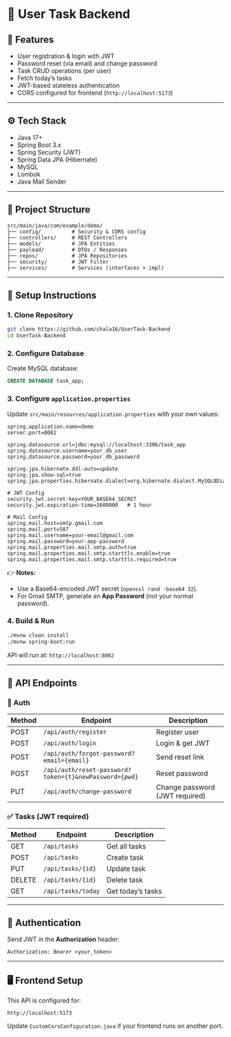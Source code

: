 # 📌 User Task Backend

## 🚀 Features

* User registration & login with JWT
* Password reset (via email) and change password
* Task CRUD operations (per user)
* Fetch today’s tasks
* JWT-based stateless authentication
* CORS configured for frontend (`http://localhost:5173`)

---

## ⚙️ Tech Stack

* Java 17+
* Spring Boot 3.x
* Spring Security (JWT)
* Spring Data JPA (Hibernate)
* MySQL
* Lombok
* Java Mail Sender

---

## 📂 Project Structure

```
src/main/java/com/example/demo/
├── config/          # Security & CORS config
├── controllers/     # REST Controllers
├── models/          # JPA Entities
├── payload/         # DTOs / Responses
├── repos/           # JPA Repositories
├── security/        # JWT Filter
├── services/        # Services (interfaces + impl)
```

---

## 🔧 Setup Instructions

### 1. Clone Repository

```bash
git clone https://github.com/chala16/UserTask-Backend
cd UserTask-Backend
```

### 2. Configure Database

Create MySQL database:

```sql
CREATE DATABASE task_app;
```

### 3. Configure `application.properties`

Update `src/main/resources/application.properties` with your own values:

```properties
spring.application.name=demo
server.port=8082

spring.datasource.url=jdbc:mysql://localhost:3306/task_app
spring.datasource.username=your_db_user
spring.datasource.password=your_db_password

spring.jpa.hibernate.ddl-auto=update
spring.jpa.show-sql=true
spring.jpa.properties.hibernate.dialect=org.hibernate.dialect.MySQL8Dialect

# JWT Config
security.jwt.secret-key=YOUR_BASE64_SECRET
security.jwt.expiration-time=3600000   # 1 hour

# Mail Config
spring.mail.host=smtp.gmail.com
spring.mail.port=587
spring.mail.username=your-email@gmail.com
spring.mail.password=your-app-password
spring.mail.properties.mail.smtp.auth=true
spring.mail.properties.mail.smtp.starttls.enable=true
spring.mail.properties.mail.smtp.starttls.required=true
```

👉 **Notes:**

* Use a Base64-encoded JWT secret (`openssl rand -base64 32`).
* For Gmail SMTP, generate an **App Password** (not your normal password).

### 4. Build & Run

```bash
./mvnw clean install
./mvnw spring-boot:run
```

API will run at: `http://localhost:8082`

---

## 📡 API Endpoints

### 🔑 Auth

| Method | Endpoint                                               | Description                    |
| ------ | ------------------------------------------------------ | ------------------------------ |
| POST   | `/api/auth/register`                                   | Register user                  |
| POST   | `/api/auth/login`                                      | Login & get JWT                |
| POST   | `/api/auth/forgot-password?email={email}`              | Send reset link                |
| POST   | `/api/auth/reset-password?token={t}&newPassword={pwd}` | Reset password                 |
| PUT    | `/api/auth/change-password`                            | Change password (JWT required) |

### ✅ Tasks (JWT required)

| Method | Endpoint           | Description       |
| ------ | ------------------ | ----------------- |
| GET    | `/api/tasks`       | Get all tasks     |
| POST   | `/api/tasks`       | Create task       |
| PUT    | `/api/tasks/{id}`  | Update task       |
| DELETE | `/api/tasks/{id}`  | Delete task       |
| GET    | `/api/tasks/today` | Get today’s tasks |

---

## 🔐 Authentication

Send JWT in the **Authorization** header:

```
Authorization: Bearer <your_token>
```

---

## 🖥️ Frontend Setup

This API is configured for:

```
http://localhost:5173
```

Update `CustomCorsConfiguration.java` if your frontend runs on another port.

